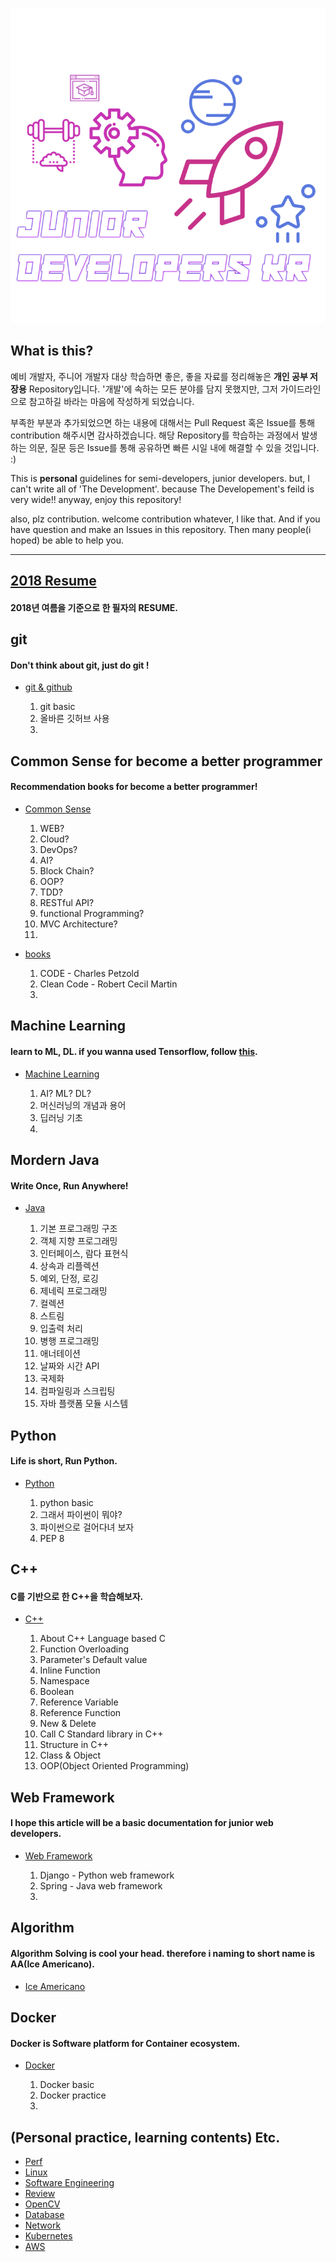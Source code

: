 <div align=center>

![](/assets/training_main.png)

</div>

## What is this?

예비 개발자, 주니어 개발자 대상 학습하면 좋은, 좋을 자료를 정리해놓은 **개인 공부 저장용** Repository입니다. '개발'에 속하는 모든 분야를 담지 못했지만, 그저 가이드라인으로 참고하길 바라는 마음에 작성하게 되었습니다.

부족한 부분과 추가되었으면 하는 내용에 대해서는 Pull Request 혹은 Issue를 통해 contribution 해주시면 감사하겠습니다. 해당 Repository를 학습하는 과정에서 발생하는 의문, 질문 등은 Issue를 통해 공유하면 빠른 시일 내에 해결할 수 있을 것입니다. :)

This is **personal** guidelines for semi-developers, junior developers. but, I can't write all of 'The Development'. because The Developement's feild is very wide!! anyway, enjoy this repository!

also, plz contribution. welcome contribution whatever, I like that. And if you have question and make an Issues in this repository. Then many people(i hoped) be able to help you.

---

## [2018 Resume](/resume/README.md)

#### 2018년 여름을 기준으로 한 필자의 RESUME.

## git

#### Don't think about git, just do git !

- [git & github](/git/README.md)
	
	1. git basic  
	2. 올바른 깃허브 사용  
	3. 

## Common Sense for become a better programmer

#### Recommendation books for become a better programmer!

- [Common Sense](/commonsense/README.md)

	1. WEB?
	3. Cloud?
	4. DevOps?
	5. AI?
	6. Block Chain?
	7. OOP?
	8. TDD?
	8. RESTful API?
	9. functional Programming?
	10. MVC Architecture?
	11.  

- [books](/commonsense/books/README.md)

	1. CODE - Charles Petzold  
	2. Clean Code - Robert Cecil Martin  
	3. 

## Machine Learning

#### learn to ML, DL. if you wanna used Tensorflow, follow [this](https://github.com/JuniorDevelopersKR/facevalue).
	
- [Machine Learning](/machine_learning/README.md)

	1. AI? ML? DL?  
	2. 머신러닝의 개념과 용어  
	3. 딥러닝 기초  
	4. 

## Mordern Java

#### Write Once, Run Anywhere!

- [Java](/java/README.md)

	1. 기본 프로그래밍 구조  
	2. 객체 지향 프로그래밍  
	3. 인터페이스, 람다 표현식  
	4. 상속과 리플렉션  
	5. 예외, 단정, 로깅  
	6. 제네릭 프로그래밍  
	7. 컬렉션  
	8. 스트림  
	9. 입출력 처리  
	10. 병행 프로그래밍  
	11. 애너테이션  
	12. 날짜와 시간 API  
	13. 국제화  
	14. 컴파일링과 스크립팅  
	15. 자바 플랫폼 모듈 시스템  

## Python

#### Life is short, Run Python.  
	
- [Python](/python/README.md)

	1. python basic
	2. 그래서 파이썬이 뭐야?
	3. 파이썬으로 걸어다녀 보자
	4. PEP 8

## C++

#### C를 기반으로 한 C++을 학습해보자.  

- [C++](/c++/README.md)

	1. About C++ Language based C  
	2. Function Overloading  
	3. Parameter's Default value  
	4. Inline Function  
	5. Namespace  
	6. Boolean  
	7. Reference Variable  
	8. Reference Function  
	9. New & Delete  
	10. Call C Standard library in C++  
	11. Structure in C++  
	12. Class & Object  
	13. OOP(Object Oriented Programming)  

## Web Framework

#### I hope this article will be a basic documentation for junior web developers.

- [Web Framework](/web/README.md)
	
	1. Django - Python web framework  
	2. Spring - Java web framework  
	3. 

## Algorithm

#### Algorithm Solving is cool your head.  therefore i naming to short name is AA(Ice Americano).

- [Ice Americano](https://github.com/rjs1197/iceamericano)  

## Docker

#### Docker is Software platform for Container ecosystem.

- [Docker](/docker/README.md)
	
	1. Docker basic
	2. Docker practice
	3. 

## (Personal practice, learning contents) Etc.  

- [Perf](/perf/README.md)
- [Linux](/linux/README.md)
- [Software Engineering](/softwareengineering/README.md)
- [Review](/review/README.md)
- [OpenCV](/opencv/README.md)
- [Database](/database/README.md)
- [Network](/network/README.md)
- [Kubernetes](/kubernetes/README.md)  
- [AWS](/aws/README.md)  

